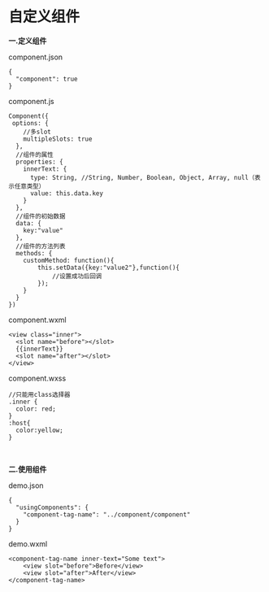 # 自定义组件


**一.定义组件**

component.json

```
{
  "component": true
}
```

component.js

```
Component({
 options: {
    //多slot
    multipleSlots: true
  },
  //组件的属性
  properties: {
    innerText: {
      type: String, //String, Number, Boolean, Object, Array, null（表示任意类型）
      value: this.data.key
    }
  },
  //组件的初始数据
  data: {
    key:"value"
  },
  //组件的方法列表
  methods: {
    customMethod: function(){
        this.setData({key:"value2"},function(){
            //设置成功后回调
        });
    }
  }
})
```

component.wxml

```
<view class="inner">
  <slot name="before"></slot>
  {{innerText}}
  <slot name="after"></slot>
</view>
```

component.wxss

```
//只能用class选择器
.inner {
  color: red;
}
:host{
  color:yellow;
}
```

<br>

**二.使用组件**

demo.json

```
{
  "usingComponents": {
    "component-tag-name": "../component/component"
  }
}
```

demo.wxml

```
<component-tag-name inner-text="Some text">
    <view slot="before">Before</view>
    <view slot="after">After</view>
</component-tag-name>
```